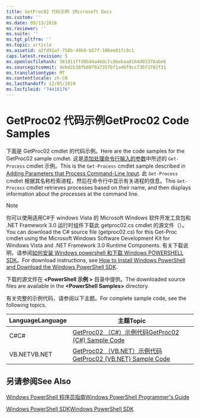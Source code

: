 ```yaml
---
title: GetProc02 代码示例 |Microsoft Docs
ms.custom: ''
ms.date: 09/13/2016
ms.reviewer: ''
ms.suite: ''
ms.tgt_pltfrm: ''
ms.topic: article
ms.assetid: a2fd91af-758b-49b9-b57f-106ee01fc8c1
caps.latest.revision: 5
ms.openlocfilehash: 381011ffd9bd4a46dcfcdbebaa0164d03378abe6
ms.sourcegitcommit: debd2b38fb8070a7357bf1a4bf9cc736f3702f31
ms.translationtype: MT
ms.contentlocale: zh-CN
ms.lasthandoff: 12/05/2019
ms.locfileid: "74416176"
---
```

# <a name="getproc02-code-samples"></a><span data-ttu-id="45e57-102">GetProc02 代码示例</span><span class="sxs-lookup"><span data-stu-id="45e57-102">GetProc02 Code Samples</span></span>

<span data-ttu-id="45e57-103">下面是 GetProc02 cmdlet 的代码示例。</span><span class="sxs-lookup"><span data-stu-id="45e57-103">Here are the code samples for the GetProc02 sample cmdlet.</span></span> <span data-ttu-id="45e57-104">这是[添加处理命令行输入的参数](../cmdlet/adding-parameters-that-process-command-line-input.md)中所述的 `Get-Process` cmdlet 示例。</span><span class="sxs-lookup"><span data-stu-id="45e57-104">This is the `Get-Process` cmdlet sample described in [Adding Parameters that Process Command-Line Input](../cmdlet/adding-parameters-that-process-command-line-input.md).</span></span> <span data-ttu-id="45e57-105">此 `Get-Process` cmdlet 根据其名称检索进程，然后在命令行中显示有关进程的信息。</span><span class="sxs-lookup"><span data-stu-id="45e57-105">This `Get-Process` cmdlet retrieves processes based on their name, and then displays information about the processes at the command line.</span></span>

> [!NOTE]
> <span data-ttu-id="45e57-106">你可以使用适用C#于 windows Vista 的 Microsoft Windows 软件开发工具包和 .NET Framework 3.0 运行时组件下载此 getproc02.cs cmdlet 的源文件（）。</span><span class="sxs-lookup"><span data-stu-id="45e57-106">You can download the C# source file (getproc02.cs) for this Get-Proc cmdlet using the Microsoft Windows Software Development Kit for Windows Vista and .NET Framework 3.0 Runtime Components.</span></span> <span data-ttu-id="45e57-107">有关下载说明，请参阅[如何安装 Windows powershell 和下载 Windows POWERSHELL SDK](/powershell/scripting/developer/installing-the-windows-powershell-sdk)。</span><span class="sxs-lookup"><span data-stu-id="45e57-107">For download instructions, see [How to Install Windows PowerShell and Download the Windows PowerShell SDK](/powershell/scripting/developer/installing-the-windows-powershell-sdk).</span></span>
>
> <span data-ttu-id="45e57-108">下载的源文件在 **\<PowerShell 示例 >** 目录中提供。</span><span class="sxs-lookup"><span data-stu-id="45e57-108">The downloaded source files are available in the **\<PowerShell Samples>** directory.</span></span>

<span data-ttu-id="45e57-109">有关完整的示例代码，请参阅以下主题。</span><span class="sxs-lookup"><span data-stu-id="45e57-109">For complete sample code, see the following topics.</span></span>

|<span data-ttu-id="45e57-110">Language</span><span class="sxs-lookup"><span data-stu-id="45e57-110">Language</span></span>|<span data-ttu-id="45e57-111">主题</span><span class="sxs-lookup"><span data-stu-id="45e57-111">Topic</span></span>|
|--------------|-----------|
|<span data-ttu-id="45e57-112">C#</span><span class="sxs-lookup"><span data-stu-id="45e57-112">C#</span></span>|[<span data-ttu-id="45e57-113">GetProc02 （C#）示例代码</span><span class="sxs-lookup"><span data-stu-id="45e57-113">GetProc02 (C#) Sample Code</span></span>](./getproc02-csharp-sample-code.md)|
|<span data-ttu-id="45e57-114">VB.NET</span><span class="sxs-lookup"><span data-stu-id="45e57-114">VB.NET</span></span>|[<span data-ttu-id="45e57-115">GetProc02 （VB.NET）示例代码</span><span class="sxs-lookup"><span data-stu-id="45e57-115">GetProc02 (VB.NET) Sample Code</span></span>](./getproc02-vb-net-sample-code.md)|

## <a name="see-also"></a><span data-ttu-id="45e57-116">另请参阅</span><span class="sxs-lookup"><span data-stu-id="45e57-116">See Also</span></span>

[<span data-ttu-id="45e57-117">Windows PowerShell 程序员指南</span><span class="sxs-lookup"><span data-stu-id="45e57-117">Windows PowerShell Programmer's Guide</span></span>](./windows-powershell-programmer-s-guide.md)

[<span data-ttu-id="45e57-118">Windows PowerShell SDK</span><span class="sxs-lookup"><span data-stu-id="45e57-118">Windows PowerShell SDK</span></span>](../windows-powershell-reference.md)
